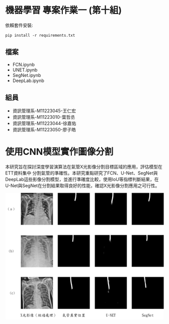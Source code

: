 # 機器學習 專案作業一 (第十組)

依賴套件安裝:

```shell
pip install -r requirements.txt
```

## 檔案

* FCN.ipynb
* UNET.ipynb
* SegNet.ipynb
* DeepLab.ipynb


## 組員

* 資訊管理系-M11223045-王仁宏
* 資訊管理系-M11223010-葉哲丞
* 資訊管理系-M11223044-徐嘉佑
* 資訊管理系-M11223050-廖子皓

# 使用CNN模型實作圖像分割

本研究旨在探討深度學習演算法在氣管X光影像分割目標區域的應用，評估模型在ETT資料集中 分割氣管的準確性。本研究重點研究了FCN、U-Net、SegNet與DeepLab這些影像分割模型，並進行準確度比較，使用IoU等指標判斷結果，在U-Net與SegNet在分割結果取得良好的性能，確認X光影像分割應用之可行性。

![實驗結果](images\compare.png)